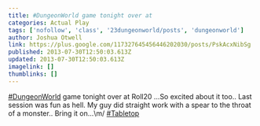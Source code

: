 ```yaml
---
title: #DungeonWorld game tonight over at
categories: Actual Play
tags: ['nofollow', 'class', '23dungeonworld/posts', 'dungeonworld']
author: Joshua Otwell
link: https://plus.google.com/117327645456446202030/posts/PskAcxNibSg
published: 2013-07-30T12:50:03.613Z
updated: 2013-07-30T12:50:03.613Z
imagelink: []
thumblinks: []
---
```


<a rel="nofollow" class="ot-hashtag" href="https://plus.google.com/s/%23DungeonWorld/posts">#DungeonWorld</a>  game tonight over at Roll20 ...So excited about it too.. Last session was fun as hell. My guy did straight work with a spear to the throat of a monster.. Bring it on...\m/ <a rel="nofollow" class="ot-hashtag" href="https://plus.google.com/s/%23Tabletop/posts">#Tabletop</a>